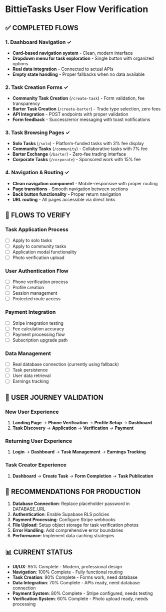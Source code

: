 # BittieTasks User Flow Verification

## ✅ COMPLETED FLOWS

### 1. Dashboard Navigation ✓
- **Card-based navigation system** - Clean, modern interface
- **Dropdown menu for task exploration** - Single button with organized options
- **Real data integration** - Connected to actual APIs
- **Empty state handling** - Proper fallbacks when no data available

### 2. Task Creation Forms ✓
- **Community Task Creation** (`/create-task`) - Form validation, fee transparency
- **Barter Task Creation** (`/create-barter`) - Trade type selection, zero fees
- **API Integration** - POST endpoints with proper validation
- **Form feedback** - Success/error messaging with toast notifications

### 3. Task Browsing Pages ✓
- **Solo Tasks** (`/solo`) - Platform-funded tasks with 3% fee display
- **Community Tasks** (`/community`) - Collaborative tasks with 7% fee
- **Barter Exchange** (`/barter`) - Zero-fee trading interface
- **Corporate Tasks** (`/corporate`) - Sponsored work with 15% fee

### 4. Navigation & Routing ✓
- **Clean navigation component** - Mobile-responsive with proper routing
- **Page transitions** - Smooth navigation between sections
- **Back button functionality** - Proper return navigation
- **URL routing** - All pages accessible via direct links

## 🔄 FLOWS TO VERIFY

### Task Application Process
- [ ] Apply to solo tasks
- [ ] Apply to community tasks
- [ ] Application modal functionality
- [ ] Photo verification upload

### User Authentication Flow
- [ ] Phone verification process
- [ ] Profile creation
- [ ] Session management
- [ ] Protected route access

### Payment Integration
- [ ] Stripe integration testing
- [ ] Fee calculation accuracy
- [ ] Payment processing flow
- [ ] Subscription upgrade path

### Data Management
- [ ] Real database connection (currently using fallback)
- [ ] Task persistence
- [ ] User data retrieval
- [ ] Earnings tracking

## 🎯 USER JOURNEY VALIDATION

### New User Experience
1. **Landing Page** → **Phone Verification** → **Profile Setup** → **Dashboard**
2. **Task Discovery** → **Application** → **Verification** → **Payment**

### Returning User Experience
1. **Login** → **Dashboard** → **Task Management** → **Earnings Tracking**

### Task Creator Experience
1. **Dashboard** → **Create Task** → **Form Completion** → **Task Publication**

## 🚀 RECOMMENDATIONS FOR PRODUCTION

1. **Database Connection**: Replace placeholder password in DATABASE_URL
2. **Authentication**: Enable Supabase RLS policies
3. **Payment Processing**: Configure Stripe webhooks
4. **File Upload**: Setup object storage for task verification photos
5. **Error Handling**: Add comprehensive error boundaries
6. **Performance**: Implement data caching strategies

## 📊 CURRENT STATUS

- **UI/UX**: 95% Complete - Modern, professional design
- **Navigation**: 100% Complete - Fully functional routing
- **Task Creation**: 90% Complete - Forms work, need database
- **Data Integration**: 70% Complete - APIs ready, need database connection
- **Payment System**: 80% Complete - Stripe configured, needs testing
- **Verification System**: 60% Complete - Photo upload ready, needs processing